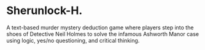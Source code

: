 # Sherunlock-H.
A text-based murder mystery deduction game where players step into the shoes of Detective Neil Holmes to solve the infamous Ashworth Manor case using logic, yes/no questioning, and critical thinking.
